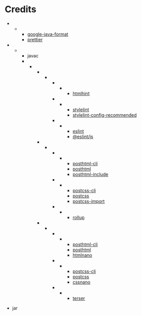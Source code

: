 # Credits

- *
    - [google-java-format](https://github.com/google/google-java-format)
    - [prettier](https://github.com/prettier/prettier)

- *
    - javac
    - *
        - *
            - *
                - [htmlhint](https://github.com/HTMLHint/HTMLHint)
            - *
                - [stylelint](https://github.com/stylelint/stylelint)
                - [stylelint-config-recommended](https://github.com/stylelint/stylelint-config-recommended)
            - *
                - [eslint](https://github.com/eslint/eslint)
                - [@eslint/js](https://github.com/eslint/eslint/tree/main/packages/js)
        - *
            - *
                - [posthtml-cli](https://github.com/posthtml/posthtml-cli)
                - [posthtml](https://github.com/posthtml/posthtml)
                - [posthtml-include](https://github.com/posthtml/posthtml-include)
            - *
                - [postcss-cli](https://github.com/postcss/postcss-cli)
                - [postcss](https://github.com/postcss/postcss)
                - [postcss-import](https://github.com/postcss/postcss-import)
            - *
                - [rollup](https://github.com/rollup/rollup)
        - *
            - *
                - [posthtml-cli](https://github.com/posthtml/posthtml-cli)
                - [posthtml](https://github.com/posthtml/posthtml)
                - [htmlnano](https://github.com/posthtml/htmlnano)
            - *
                - [postcss-cli](https://github.com/postcss/postcss-cli)
                - [postcss](https://github.com/postcss/postcss)
                - [cssnano](https://github.com/cssnano/cssnano)
            - *
                - [terser](https://github.com/terser/terser)

- jar
